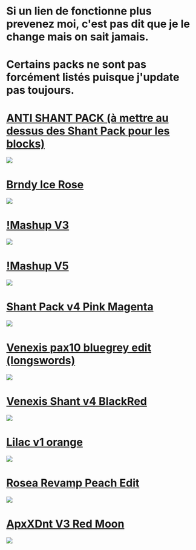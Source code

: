 # Si un lien de fonctionne plus prevenez moi, c'est pas dit que je le change mais on sait jamais.

# Certains packs ne sont pas forcément listés puisque j'update pas toujours.

# [ANTI SHANT PACK (à mettre au dessus des Shant Pack pour les blocks)](https://www.mediafire.com/file/axln3nq2pepfmdm/!+++++++ANTI+SHANT+PACK.zip/file) 
![](https://i.imgur.com/t1zOAjs.png)

# [Brndy Ice Rose](https://www.mediafire.com/file/r1nzor95q2hzs8e/%2521_Brndy_Ice_Rose.rar/file) 
![](https://pbs.twimg.com/media/EwH8ghyWEAYcZPf?format=jpg&name=large)

# [!Mashup V3](https://www.mediafire.com/file/h94mzz0qyubc0kc/!++++++++++++++++++mashup+v3.rar/file) 
![](https://pbs.twimg.com/media/Ep8QrH1WMAEl_yM?format=jpg&name=large)

# [!Mashup V5](https://www.mediafire.com/file/qz8ak6mi86f46jv/%2521_mashup_v5.rar/file) 
![](https://pbs.twimg.com/media/E0jnfhaWEAUbNSv?format=jpg&name=large)

# [Shant Pack v4 Pink Magenta](http://www.mediafire.com/file/gkxawy3ww7mar5r/%2521_Shant_Pack_V4_Pink_Magenta.rar/file) 
![](https://pbs.twimg.com/media/EvVVOUyXUAYN0dW?format=jpg&name=large)

# [Venexis pax10 bluegrey edit (longswords)](http://www.mediafire.com/file/rm6chwr7exy0pnf/%2521_%25C2%25A7__%2528longswords%2529_venexis_pax10_bluegrey_edit.zip/file) 
![](https://i.imgur.com/PLxA3jS.png)

# [Venexis Shant v4 BlackRed](https://www.mediafire.com/file/38sqhn5ktrl2bog/%2521_%25C2%25A7__venexis_shant_v4_blackred.zip/file) 
![](https://i.imgur.com/lrs019C.png)

# [Lilac v1 orange](https://www.mediafire.com/file/wauvyeiiv1jzfbv/%2521_lilac_v1_ORANGE.zip/file) 
![](https://i.imgur.com/v8dfDmn.png)

# [Rosea Revamp Peach Edit](https://www.mediafire.com/file/w32xo55yqcsy4x2/%2521__%25C2%25A75Ro%25C2%25A7dse%25C2%25A7ca_%255BPeach_test%255D.rar/file) 
![](https://i.imgur.com/8fqtSIy.png)

# [ApxXDnt V3 Red Moon](https://www.mediafire.com/file/21b0dl9z3thuxrp/%2521_ApxXDnt_V3_Red_Moon.rar/file) 
![](https://pbs.twimg.com/media/EtNsfEUXcAEfHA4?format=jpg&name=medium)

